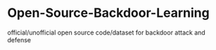 # Open-Source-Backdoor-Learning
official/unofficial open source code/dataset for backdoor attack and defense
